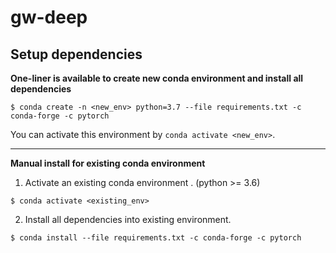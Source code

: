 # gw-deep

## Setup dependencies

**One-liner is available to create new conda environment and install all dependencies**

```
$ conda create -n <new_env> python=3.7 --file requirements.txt -c conda-forge -c pytorch
```

You can activate this environment by ```conda activate <new_env>```.

---

**Manual install for existing conda environment**

1.  Activate an existing conda environment . (python >= 3.6)


```
$ conda activate <existing_env>
```

2.  Install all dependencies into existing environment.


```
$ conda install --file requirements.txt -c conda-forge -c pytorch
```
